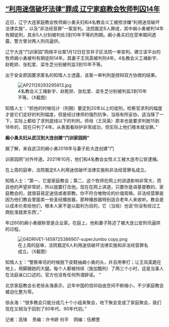 <!--1705338206000-->
[“利用迷信破坏法律”罪成 辽宁家庭教会牧师判囚14年](https://www.rfa.org/mandarin/yataibaodao/shehui/gf-01152024120305.html)
------

<p><span style="font-weight: 400;">近日，辽宁大连家庭教会牧师阚小勇夫妇和4名教会义工被控涉嫌“利用迷信破坏法律实施”，以及“非法经营罪”一案宣判。法院裁定6人罪成，其中阚小勇被判14年有期徒刑，其余5人分别被判处3到10年不等的刑期。阚小勇夫妇在受审期间透露，警方曾对两人刑讯逼供。</span></p><p><span style="font-weight: 400;">辽宁大连“门训家园”网络平台案1月12日在甘井子区法院一审宣判。</span><span style="font-weight: 400;">建立该平台的牧师阚小勇被判有期徒刑14年。其妻子王凤英被判刑4年。4名教会义工褚新宇、赵乾娇、张松爱、梁冬芝分别被判监3到10年不等。</span></p><p></p><p><span style="font-weight: 400;">出于安全原因要求匿名的知情人士透露，该案一审判刑是控辩双方协商的结果。</span></p><figure><img alt="AP21129293295613.jpg" class="image-richtext image-inline" src="https://www.rfa.org/mandarin/yataibaodao/shehui/ap21129293295613.jpg" title="AP21129293295613.jpg"/><figcaption>4名教会义工褚新宇、赵乾娇、张松爱、梁冬芝分别被判监3到10年不等。（X截图）</figcaption></figure><p><span style="font-weight: 400;"></span></p><p><span style="font-weight: 400;">知情人士：“抓他的时候估计（刑期）要定到20年以上的徒刑，检察官求刑的幅度才是它们定好的判刑幅度，但是经过律师的强烈抗争，当局有所妥协，适当降了一下，实际上都给了求刑底线以下的判刑。师母（王凤英）原本也是要求判她15到18年的，现在只判了4年。从表面看辩护非常成功，但实际上他们根本就没罪。”</span></p><p></p><p><b>阚小勇夫妇从武汉到大连创建“门训家园网”</b></p><p></p><p><span style="font-weight: 400;">据了解，来自武汉的阚小勇2018年与妻子赴大连创建“门</span></p><p><span style="font-weight: 400;">训家园网”对外传道。2021年10月，他们和4名教会女性义工被大连市公安逮捕。</span></p><p></p><p><span style="font-weight: 400;">在上周的庭审，法院裁定6人利用迷信破坏法律实施和非法经营罪名成立。</span></p><p></p><p><span style="font-weight: 400;">知情人士：“第一、它是家庭教会；第二、这个牧师在网上的讲道影响非常大，而且他的声望非常好，所以就要打击他。现在在网上讲道，只要你是讲基督教的，家庭教会的，就很容易定迷信或者邪教。你不符合唯物论的价值观嘛。非法经营罪是因为他们教会里面卖一些圣经播放器，那种播放器特别适合老年人来收听。教会是以成本价卖给他们，根本人家不是以盈利为目的，它（当局）也说‘你没有经过工商批准就卖东西’。”</span></p><p></p><p><span style="font-weight: 400;">年过60的阚小勇据称曾是企业家。在庭上，他和妻子陈述了被大连公安刑讯逼供的过程。</span></p><figure><img alt="04DRIVE1-1459725386907-superJumbo copy.png" class="image-richtext image-inline" src="https://www.rfa.org/mandarin/yataibaodao/shehui/04drive1-1459725386907-superjumbo-copy.png" title="04DRIVE1-1459725386907-superJumbo copy.png"/><figcaption>在上周的庭审，法院裁定6人利用迷信破坏法律实施和非法经营罪名成立。（X截图）</figcaption></figure><p></p><p><span style="font-weight: 400;">知情人士：“警察审讯的时候脱下皮鞋抽阚小勇的头，并且用拳打；让王凤英跪在地上，用脚踢她的大腿。每个人都被持续（施加酷刑）了两三个小时，这是当事人在法庭亲口口述的。官方也没有任何所谓辟谣。 ”</span></p><p></p><p><span style="font-weight: 400;">北京家庭教会长老徐永海表示，近年中国的信仰自由空间不断缩小，不少家庭教会被迫化整为零。</span></p><p></p><p><span style="font-weight: 400;">徐永海：“很多教会只能分成几十个小组来聚会，地下聚会变成了家庭聚会，我们现在又相当于回到了80年代、90年代初。”</span></p><p></p><p><span style="font-weight: 400;">记者：高锋    责编：许书婷 何平    网编：伍檫愙</span></p><p></p>
